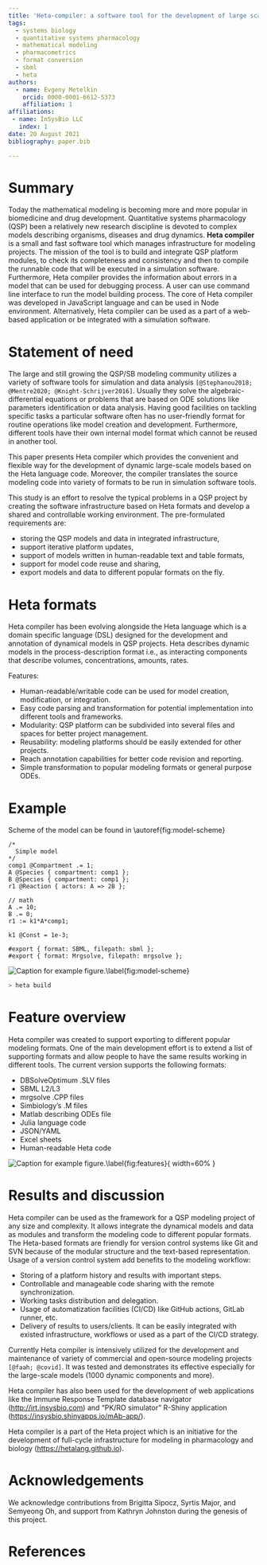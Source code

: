 ```yaml
---
title: 'Heta-compiler: a software tool for the development of large scale QSP models and compilation them into different formats'
tags:
  - systems biology
  - quantitative systems pharmacology
  - mathematical modeling
  - pharmacometrics
  - format conversion
  - sbml
  - heta
authors:
  - name: Evgeny Metelkin
    orcid: 0000-0001-6612-5373
    affiliation: 1
affiliations:
 - name: InSysBio LLC
   index: 1
date: 20 August 2021
bibliography: paper.bib

---
```


# Summary

Today the mathematical modeling is becoming more and more popular in biomedicine and drug development. Quantitative systems pharmacology (QSP) been a relatively new research discipline is devoted to complex models describing organisms, diseases and drug dynamics. __Heta compiler__ is a small and fast software tool which manages infrastructure for modeling projects. The mission of the tool is to build and integrate QSP platform modules, to check its completeness and consistency and then to compile the runnable code that will be executed in a simulation software. Furthermore, Heta compiler provides the information about errors in a model that can be used for debugging process. A user can use command line interface to run the model building process. The core of Heta compiler was developed in JavaScript language and can be used in Node environment. Alternatively, Heta compiler can be used as a part of a web-based application or be integrated with a simulation software.

# Statement of need

The large and still growing the QSP/SB modeling community utilizes a variety of software tools for simulation and data analysis `[@Stephanou2018; @Mentre2020; @Knight-Schrijver2016]`. Usually they solve the algebraic-differential equations or problems that are based on ODE solutions like parameters identification or data analysis. Having good facilities on tackling specific tasks a particular software often has no user-friendly format for routine operations like model creation and development. Furthermore, different tools have their own internal model format which cannot be reused in another tool.

This paper presents Heta compiler which provides the convenient and flexible way for the development of dynamic large-scale models based on the Heta language code. Moreover, the compiler translates the source modeling code into variety of formats to be run in simulation software tools.

This study is an effort to resolve the typical problems in a QSP project by creating the software infrastructure based on Heta formats and develop a shared and controllable working environment. The pre-formulated requirements are: 
-	storing the QSP models and data in integrated infrastructure, 
-	support iterative platform updates, 
-	support of models written in human-readable text and table formats, 
-	support for model code reuse and sharing, 
-	export models and data to different popular formats on the fly.

# Heta formats

Heta compiler has been evolving alongside the Heta language which is a domain specific language (DSL) designed for the development and annotation of dynamical models in QSP projects. Heta describes dynamic models in the process-description format i.e., as interacting components that describe volumes, concentrations, amounts, rates.

Features:
-	Human-readable/writable code can be used for model creation, modification, or integration. 
-	Easy code parsing and transformation for potential implementation into different tools and frameworks.
-	Modularity: QSP platform can be subdivided into several files and spaces for better project management.
-	Reusability: modeling platforms should be easily extended for other projects.
-	Reach annotation capabilities for better code revision and reporting.
-	Simple transformation to popular modeling formats or general purpose ODEs.

# Example

Scheme of the model can be found in \autoref{fig:model-scheme}

```heta
/*
  Simple model
*/
comp1 @Compartment .= 1;
A @Species { compartment: comp1 };
B @Species { compartment: comp1 };
r1 @Reaction { actors: A => 2B };

// math
A .= 10;
B .= 0;
r1 := k1*A*comp1;

k1 @Const = 1e-3;

#export { format: SBML, filepath: sbml };
#export { format: Mrgsolve, filepath: mrgsolve };

```

![Caption for example figure.\label{fig:model-scheme}](model-scheme.png)

```sh
> heta build

```

# Feature overview

Heta compiler was created to support exporting to different popular modeling formats. One of the main development effort is to extend a list of supporting formats and allow people to have the same results working in different tools. The current version supports the following formats:
-	DBSolveOptimum .SLV files
-	SBML L2/L3
-	mrgsolve .CPP files
-	Simbiology’s .M files
-	Matlab describing ODEs file
-	Julia language code
-	JSON/YAML
-	Excel sheets
-	Human-readable Heta code

![Caption for example figure.\label{fig:features}](features.png){ width=60% }

# Results and discussion

Heta compiler can be used as the framework for a QSP modeling project of any size and complexity. It allows integrate the dynamical models and data as modules and transform the modeling code to different popular formats. The Heta-based formats are friendly for version control systems like Git and SVN because of the modular structure and the text-based representation. Usage of a version control system add benefits to the modeling workflow:
-	Storing of a platform history and results with important steps.
-	Controllable and manageable code sharing with the remote synchronization.
-	Working tasks distribution and delegation.
-	Usage of automatization facilities (CI/CD) like GitHub actions, GitLab runner, etc.
-	Delivery of results to users/clients.
It can be easily integrated with existed infrastructure, workflows or used as a part of the CI/CD strategy.

Currently Heta compiler is intensively utilized for the development and maintenance of variety of commercial and open-source modeling projects `[@faah; @covid]`. It was tested and demonstrates its effective especially for the large-scale models (1000 dynamic components and more).

Heta compiler has also been used for the development of web applications like the Immune Response Template database navigator (http://irt.insysbio.com) and “PK/RO simulator” R-Shiny application (https://insysbio.shinyapps.io/mAb-app/).

Heta compiler is a part of the Heta project which is an initiative for the development of full-cycle infrastructure for modeling in pharmacology and biology (https://hetalang.github.io).

# Acknowledgements

We acknowledge contributions from Brigitta Sipocz, Syrtis Major, and Semyeong
Oh, and support from Kathryn Johnston during the genesis of this project.

# References
